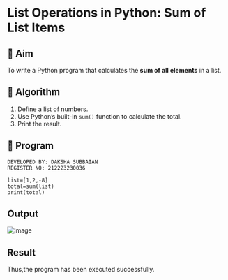 # List Operations in Python: Sum of List Items

## 🎯 Aim
To write a Python program that calculates the **sum of all elements** in a list.

## 🧠 Algorithm
1. Define a list of numbers.
2. Use Python’s built-in `sum()` function to calculate the total.
3. Print the result.

## 🧾 Program
```
DEVELOPED BY: DAKSHA SUBBAIAN
REGISTER NO: 212223230036

list=[1,2,-8]
total=sum(list)
print(total)

```

## Output
![image](https://github.com/user-attachments/assets/ae34950b-a538-42f3-bad0-a44b735d64c0)


## Result
Thus,the program has been executed successfully.
